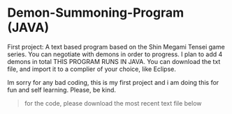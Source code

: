 # Demon-Summoning-Program (JAVA)
First project: A text based program based on the Shin Megami Tensei game series. You can negotiate with demons in order to progress. I plan to add 4 demons in total 
THIS PROGRAM RUNS IN JAVA. You can download the txt file, and import it to a complier of your choice, like Eclipse.

Im sorry for any bad coding, this is my first project and i am doing this for fun and self learning. Please, be kind.

>for the code, please download the most recent text file below
